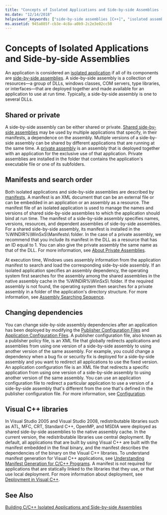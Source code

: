 ```yaml
---
title: "Concepts of Isolated Applications and Side-by-side Assemblies (C++) - Visual Studio"
ms.date: "12/14/2018"
helpviewer_keywords: ["side-by-side assemblies [C++]", "isolated assemblies [C++]"]
ms.assetid: 945a885f-cb3e-4c8a-a0b9-2c2e3e02cc50
---
```

# Concepts of Isolated Applications and Side-by-side Assemblies

An application is considered an [isolated application](/windows/desktop/SbsCs/isolated-applications) if all of its components are [side-by-side assemblies](/windows/desktop/SbsCs/about-side-by-side-assemblies-). A side-by-side assembly is a collection of resources—a group of DLLs, windows classes, COM servers, type libraries, or interfaces—that are deployed together and made available for an application to use at run time. Typically, a side-by-side assembly is one to several DLLs.

## Shared or private

A side-by-side assembly can be either shared or private. [Shared side-by-side assemblies](https://msdn.microsoft.com/library/aa375996.aspx) may be used by multiple applications that specify, in their manifests, a dependence on the assembly. Multiple versions of a side-by-side assembly can be shared by different applications that are running at the same time. A [private assembly](/windows/desktop/SbsCs/about-private-assemblies-) is an assembly that is deployed together with an application for the exclusive use of that application. Private assemblies are installed in the folder that contains the application's executable file or one of its subfolders.

## Manifests and search order

Both isolated applications and side-by-side assemblies are described by [manifests](/windows/desktop/sbscs/manifests). A manifest is an XML document that can be an external file or can be embedded in an application or an assembly as a resource. The manifest file of an isolated application is used to manage the names and versions of shared side-by-side assemblies to which the application should bind at run time. The manifest of a side-by-side assembly specifies names, versions, resources, and dependent assemblies of side-by-side assemblies. For a shared side-by-side assembly, its manifest is installed in the %WINDIR%\WinSxS\Manifests\ folder. In the case of a private assembly, we recommend that you include its manifest in the DLL as a resource that has an ID equal to 1. You can also give the private assembly the same name as that of the DLL. For more information, see [About Private Assemblies](/windows/desktop/SbsCs/about-private-assemblies-).

At execution time, Windows uses assembly information from the application manifest to search and load the corresponding side-by-side assembly. If an isolated application specifies an assembly dependency, the operating system first searches for the assembly among the shared assemblies in the native assembly cache in the %WINDIR%\WinSxS\ folder. If the required assembly is not found, the operating system then searches for a private assembly in a folder of the application's directory structure. For more information, see [Assembly Searching Sequence](/windows/desktop/SbsCs/assembly-searching-sequence).

## Changing dependencies

You can change side-by-side assembly dependencies after an application has been deployed by modifying the [Publisher Configuration Files](/windows/desktop/SbsCs/publisher-configuration-files) and [Application Configuration Files](/windows/desktop/SbsCs/application-configuration-files). A publisher configuration file, also known as a publisher policy file, is an XML file that globally redirects applications and assemblies from using one version of a side-by-side assembly to using another version of the same assembly. For example, you could change a dependency when a bug fix or security fix is deployed for a side-by-side assembly and you want to redirect all applications to use the fixed version. An application configuration file is an XML file that redirects a specific application from using one version of a side-by-side assembly to using another version of the same assembly. You can use an application configuration file to redirect a particular application to use a version of a side-by-side assembly that's different from the one that's defined in the publisher configuration file. For more information, see [Configuration](/windows/desktop/SbsCs/configuration).

## Visual C++ libraries

In Visual Studio 2005 and Visual Studio 2008, redistributable libraries such as ATL, MFC, CRT, Standard C++, OpenMP, and MSDIA were deployed as shared side-by-side assemblies to the native assembly cache. In the current version, the redistributable libraries use central deployment. By default, all applications that are built by using Visual C++ are built with the manifest embedded in the final binary, and the manifest describes the dependencies of the binary on the Visual C++ libraries. To understand manifest generation for Visual C++ applications, see [Understanding Manifest Generation for C/C++ Programs](understanding-manifest-generation-for-c-cpp-programs.md). A manifest is not required for applications that are statically linked to the libraries that they use, or that use local deployment. For more information about deployment, see [Deployment in Visual C++](../ide/deployment-in-visual-cpp.md).

## See Also

[Building C/C++ Isolated Applications and Side-by-side Assemblies](building-c-cpp-isolated-applications-and-side-by-side-assemblies.md)